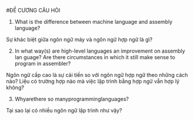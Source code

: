 #ĐỀ CƯƠNG CÂU HỎI
1. What is the difference between machine language and assembly language? <br>

Sự khác biệt giữa ngôn ngữ máy và ngôn ngữ hợp ngữ là gì?

2. In what way(s) are high-level languages an improvement on assembly lan
guage? Are there circumstances in which it still make sense to program in
assembler? <br>

Ngôn ngữ cấp cao là sự cải tiến so với ngôn ngữ hợp ngữ theo những cách nào?
Liệu có trường hợp nào mà việc lập trình bằng hợp ngữ vẫn hợp lý không?

3. Whyarethere so manyprogramminglanguages? <br>

Tại sao lại có nhiều ngôn ngữ lập trình như vậy?





